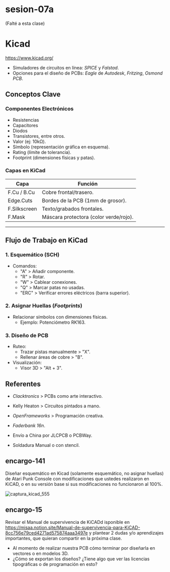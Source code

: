 # sesion-07a

(Falté a esta clase)

# Kicad

<https://www.kicad.org/>

* Simuladores de circuitos en línea: _SPICE_ y _Falstad_.
* Opciones para el diseño de PCBs: _Eagle_ de _Autodesk_, _Fritzing_, _Osmond PCB_.

## Conceptos Clave  

### Componentes Electrónicos  

* Resistencias
* Capacitores
* Diodos
* Transistores, entre otros.
* Valor (ej: 10kΩ).  
* Símbolo (representación gráfica en esquema).  
* Rating (límite de tolerancia).  
* Footprint (dimensiones físicas y patas).  

### Capas en KiCad  

| Capa               | Función                              |  
|--------------------|--------------------------------------|  
| F.Cu / B.Cu    | Cobre frontal/trasero.               |  
| Edge.Cuts        | Bordes de la PCB (1mm de grosor).    |  
| F.Silkscreen     | Texto/grabados frontales.            |  
| F.Mask           | Máscara protectora (color verde/rojo). |  

---

## Flujo de Trabajo en KiCad

### 1. Esquemático (SCH)

* Comandos:  
  * "A" > Añadir componente.  
  * "R" > Rotar.  
  * "W" > Cablear conexiones.  
  * "Q" > Marcar patas no usadas.
  * "ERC" > Verificar errores eléctricos (barra superior).  

### 2. Asignar Huellas (_Footprints_)  

* Relacionar símbolos con dimensiones físicas.  
  * Ejemplo: Potenciómetro RK163.  

### 3. Diseño de PCB  

* Ruteo:  
  * Trazar pistas manualmente > "X".  
  * Rellenar áreas de cobre > "B".  
* Visualización:  
  * Visor 3D > "Alt + 3".

## Referentes  

* _Clacktronics_ > PCBs como arte interactivo.

* Kelly Heaton > Circuitos pintados a mano.  
* _OpenFrameworks_ > Programación creativa.
* _Faderbank 16n_.
  
* Envío a China por JLCPCB o PCBWay.  
* Soldadura Manual o con stencil.  

## encargo-141

Diseñar esquemático en Kicad (solamente esquemático, no asignar huellas) de Atari Punk Console con modificaciones que ustedes realizaron en KiCAD, o en su versión base si sus modificaciones no funcionaron al 100%.

![captura_kicad_555](https://github.com/user-attachments/assets/85c5a317-4dde-4c81-86ee-ebef090c40d4)

## encargo-15

Revisar el Manual de supervivencia de KiCADd isponible en <https://misaa.notion.site/Manual-de-supervivencia-para-KiCAD-8cc756e79ced4271ad575874aaa3497e> y plantear 2 dudas y/o aprendizajes importantes, que quieran compartir en la próxima clase.

* Al momento de realizar nuestra PCB cómo terminar por diseñarla en vectores o en modelos 3D.
* ¿Cómo se exportan los diseños? ¿Tiene algo que ver las licencias tipográficas o de programación en esto?
